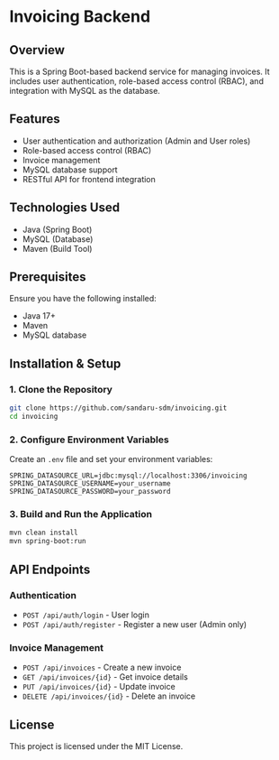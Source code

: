 # Invoicing Backend

## Overview
This is a Spring Boot-based backend service for managing invoices. It includes user authentication, role-based access control (RBAC), and integration with MySQL as the database.

## Features
- User authentication and authorization (Admin and User roles)
- Role-based access control (RBAC)
- Invoice management
- MySQL database support
- RESTful API for frontend integration

## Technologies Used
- Java (Spring Boot)
- MySQL (Database)
- Maven (Build Tool)

## Prerequisites
Ensure you have the following installed:
- Java 17+
- Maven
- MySQL database

## Installation & Setup

### 1. Clone the Repository
```sh
git clone https://github.com/sandaru-sdm/invoicing.git
cd invoicing
```

### 2. Configure Environment Variables
Create an `.env` file and set your environment variables:
```
SPRING_DATASOURCE_URL=jdbc:mysql://localhost:3306/invoicing
SPRING_DATASOURCE_USERNAME=your_username
SPRING_DATASOURCE_PASSWORD=your_password
```

### 3. Build and Run the Application
```sh
mvn clean install
mvn spring-boot:run
```

## API Endpoints

### Authentication
- `POST /api/auth/login` - User login
- `POST /api/auth/register` - Register a new user (Admin only)

### Invoice Management
- `POST /api/invoices` - Create a new invoice
- `GET /api/invoices/{id}` - Get invoice details
- `PUT /api/invoices/{id}` - Update invoice
- `DELETE /api/invoices/{id}` - Delete an invoice

## License
This project is licensed under the MIT License.
